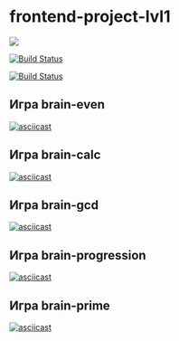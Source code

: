# frontend-project-lvl1

<a href="https://codeclimate.com/github/codeclimate/codeclimate/maintainability"><img src="https://api.codeclimate.com/v1/badges/a99a88d28ad37a79dbf6/maintainability" /></a>

[![Build Status](https://travis-ci.com/travis-ci/travis-web.svg?branch=master)](https://travis-ci.com/travis-ci/travis-web)

[![Build Status](https://travis-ci.org/Evgenymir/frontend-project-lvl1.svg?branch=master)](https://travis-ci.org/Evgenymir/frontend-project-lvl1)

## Игра brain-even
[![asciicast](https://asciinema.org/a/YV3BBI10cZbPwpyZ0o1Jy8H84.svg)](https://asciinema.org/a/YV3BBI10cZbPwpyZ0o1Jy8H84)

## Игра brain-calc
[![asciicast](https://asciinema.org/a/NNTjANNRRKvzAkacHnhWGegpS.svg)](https://asciinema.org/a/NNTjANNRRKvzAkacHnhWGegpS)

## Игра brain-gcd
[![asciicast](https://asciinema.org/a/G1CCwyrQOrm6YDcfHdIUxeE2L.svg)](https://asciinema.org/a/G1CCwyrQOrm6YDcfHdIUxeE2L)

## Игра brain-progression
[![asciicast](https://asciinema.org/a/tKXBHFo830aprFL2arbvu06Vh.svg)](https://asciinema.org/a/tKXBHFo830aprFL2arbvu06Vh)

## Игра brain-prime
[![asciicast](https://asciinema.org/a/nzCWc6Lg3asYYlkRFnEwFD4mp.svg)](https://asciinema.org/a/nzCWc6Lg3asYYlkRFnEwFD4mp)